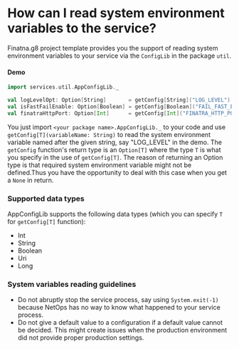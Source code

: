 # How can I read system environment variables to the service?

Finatna.g8 project template provides you the support of reading system environment variables to your service via the `ConfigLib` in the package `util`.

#### Demo

```scala mdoc
import services.util.AppConfigLib._

val logLevelOpt: Option[String]       = getConfig[String]("LOG_LEVEL")
val isFastFailEnable: Option[Boolean] = getConfig[Boolean]("FAIL_FAST_ENABLE")
val finatraHttpPort: Option[Int]      = getConfig[Int]("FINATRA_HTTP_PORT")
```

You just import `<your package name>.AppConfigLib._` to your code and use `getConfig[T](variableName: String)` to read the system environment variable named after the given string, say "LOG_LEVEL" in the demo. The `getConfig` function's return type is an `Option[T]` where the type `T` is what you specify in the use of `getConfig[T]`. The reason of returning an Option type is that required system environment variable might not be defined.Thus you have the opportunity to deal with this case when you get a `None` in return.

### Supported data types

AppConfigLib supports the following data types (which you can specify `T` for `getConfig[T]` function):

+ Int
+ String
+ Boolean
+ Uri
+ Long

### System variables reading guidelines
+ Do not abruptly stop the service process, say using `System.exit(-1)` because NetOps has no way to know what happened to your service process.
+ Do not give a default value to a configuration if a default value cannot be decided. This might create issues when the production environment did not provide proper production settings.
